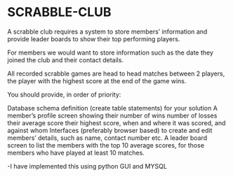 # SCRABBLE-CLUB

A scrabble club requires a system to store members’ information and provide leader boards to show their top performing players.

For members we would want to store information such as the date they joined the club and their contact details.

All recorded scrabble games are head to head matches between 2 players, the player with the highest score at the end of the game wins.

You should provide, in order of priority:

Database schema definition (create table statements) for your solution
A member’s profile screen showing their
number of wins
number of losses
their average score
their highest score, when and where it was scored, and against whom
Interfaces (preferably browser based) to create and edit members’ details, such as name, contact number etc.
A leader board screen to list the members with the top 10 average scores, for those members who have played at least 10 matches.

-I have implemented this using python GUI and MYSQL
